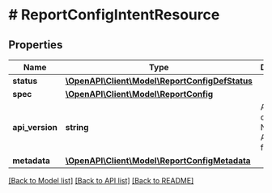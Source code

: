 # # ReportConfigIntentResource

## Properties

Name | Type | Description | Notes
------------ | ------------- | ------------- | -------------
**status** | [**\OpenAPI\Client\Model\ReportConfigDefStatus**](ReportConfigDefStatus.md) |  | [optional]
**spec** | [**\OpenAPI\Client\Model\ReportConfig**](ReportConfig.md) |  | [optional]
**api_version** | **string** | API Version of the Nutanix v3 API framework. | [optional] [default to '3.1.0']
**metadata** | [**\OpenAPI\Client\Model\ReportConfigMetadata**](ReportConfigMetadata.md) |  |

[[Back to Model list]](../../README.md#models) [[Back to API list]](../../README.md#endpoints) [[Back to README]](../../README.md)
